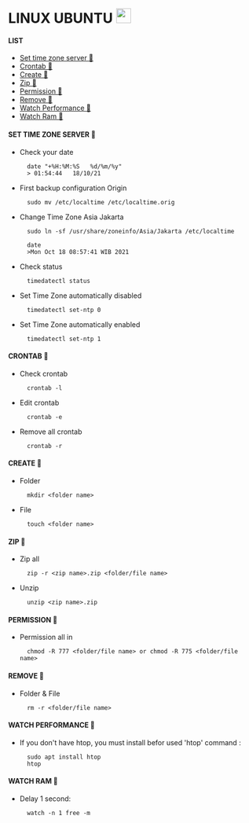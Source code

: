 # LINUX UBUNTU <img src="https://raw.githubusercontent.com/MartinHeinz/MartinHeinz/master/wave.gif" width="30px">

#### LIST
- [Set time zone server 👻](#set-time-zone-server-)
- [Crontab 👻](#crontab-)
- [Create 👻](#create-)
- [Zip 👻](#zip-)
- [Permission 👻](#permission-)
- [Remove 👻](#remove-)
- [Watch Performance 👻](#watch-performance-)
- [Watch Ram 👻](#watch-ram-)

#### SET TIME ZONE SERVER 👻

- Check your date

        date "+%H:%M:%S   %d/%m/%y"
        > 01:54:44   18/10/21
    
- First backup configuration Origin
  
        sudo mv /etc/localtime /etc/localtime.orig

- Change Time Zone Asia Jakarta
    
        sudo ln -sf /usr/share/zoneinfo/Asia/Jakarta /etc/localtime

        date
        >Mon Oct 18 08:57:41 WIB 2021

- Check status

        timedatectl status

- Set Time Zone automatically disabled
  
        timedatectl set-ntp 0

- Set Time Zone automatically enabled
  
        timedatectl set-ntp 1
    
#### CRONTAB 👻

- Check crontab

        crontab -l

- Edit crontab

        crontab -e
    
- Remove all crontab

        crontab -r
        
#### CREATE 👻

- Folder

        mkdir <folder name>
    
- File

        touch <folder name>

#### ZIP 👻

- Zip all

        zip -r <zip name>.zip <folder/file name>

- Unzip

        unzip <zip name>.zip

#### PERMISSION 👻

- Permission all in

        chmod -R 777 <folder/file name> or chmod -R 775 <folder/file name>

#### REMOVE 👻

- Folder & File

        rm -r <folder/file name> 
        
#### WATCH PERFORMANCE 👻

- If you don't have htop, you must install befor used 'htop' command :

        sudo apt install htop
        htop

#### WATCH RAM 👻

- Delay 1 second:

        watch -n 1 free -m
        
        
